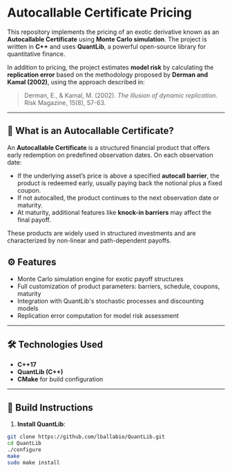 # Autocallable Certificate Pricing

This repository implements the pricing of an exotic derivative known as an **Autocallable Certificate** using **Monte Carlo simulation**. The project is written in **C++** and uses **QuantLib**, a powerful open-source library for quantitative finance.

In addition to pricing, the project estimates **model risk** by calculating the **replication error** based on the methodology proposed by **Derman and Kamal (2002)**, using the approach described in:

> Derman, E., & Kamal, M. (2002). *The illusion of dynamic replication*. Risk Magazine, 15(8), 57-63.

---

## 📌 What is an Autocallable Certificate?

An **Autocallable Certificate** is a structured financial product that offers early redemption on predefined observation dates. On each observation date:

- If the underlying asset’s price is above a specified **autocall barrier**, the product is redeemed early, usually paying back the notional plus a fixed coupon.
- If not autocalled, the product continues to the next observation date or maturity.
- At maturity, additional features like **knock-in barriers** may affect the final payoff.

These products are widely used in structured investments and are characterized by non-linear and path-dependent payoffs.


## ⚙️ Features

- Monte Carlo simulation engine for exotic payoff structures  
- Full customization of product parameters: barriers, schedule, coupons, maturity  
- Integration with QuantLib's stochastic processes and discounting models  
- Replication error computation for model risk assessment

---

## 🛠️ Technologies Used

- **C++17**  
- **QuantLib (C++)**  
- **CMake** for build configuration

---

## 🔧 Build Instructions

1. **Install QuantLib**:

```bash
git clone https://github.com/lballabio/QuantLib.git
cd QuantLib
./configure
make
sudo make install
